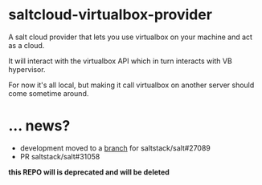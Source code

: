 # saltcloud-virtualbox-provider

A salt cloud provider that lets you use virtualbox on your machine and act as a cloud.

It will interact with the virtualbox API which in turn interacts with VB hypervisor.

For now it's all local, but making it call virtualbox on another server should come sometime around.

# ... news?

 - development moved to a [branch](https://github.com/LoveIsGrief/salt/tree/salt-27089) for saltstack/salt#27089
 - PR saltstack/salt#31058

**this REPO will is deprecated and will be deleted**
